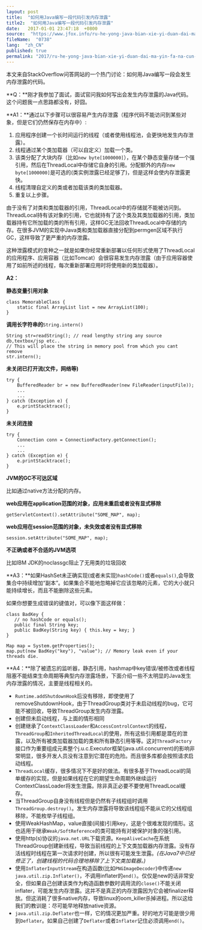 ```yaml
---
layout: post
title:  "如何用Java编写一段代码引发内存泄露"
title2:  "如何用Java编写一段代码引发内存泄露"
date:   2017-01-01 23:47:18  +0800
source:  "https://www.jfox.info/ru-he-yong-java-bian-xie-yi-duan-dai-ma-yin-fa-na-cun-xie-lu.html"
fileName:  "0738"
lang:  "zh_CN"
published: true
permalink: "2017/ru-he-yong-java-bian-xie-yi-duan-dai-ma-yin-fa-na-cun-xie-lu.html"
---
```


本文来自StackOverflow问答网站的一个热门讨论：如何用Java编写一段会发生内存泄露的代码。

**Q：**刚才我参加了面试，面试官问我如何写出会发生内存泄露的Java代码。这个问题我一点思路都没有，好囧。

**A1：**通过以下步骤可以很容易产生内存泄露（程序代码不能访问到某些对象，但是它们仍然保存在内存中）:

1. 应用程序创建一个长时间运行的线程（或者使用线程池，会更快地发生内存泄露）。
2. 线程通过某个类加载器（可以自定义）加载一个类。
3. 该类分配了大块内存（比如`new byte[1000000]`），在某个静态变量存储一个强引用，然后在ThreadLocal中存储它自身的引用。分配额外的内存`new byte[1000000]`是可选的(类实例泄露已经足够了)，但是这样会使内存泄露更快。
4. 线程清理自定义的类或者加载该类的类加载器。
5. 重复以上步骤。

由于没有了对类和类加载器的引用，ThreadLocal中的存储就不能被访问到。ThreadLocal持有该对象的引用，它也就持有了这个类及其类加载器的引用，类加载器持有它所加载的类的所有引用，这样GC无法回收ThreadLocal中存储的内存。在很多JVM的实现中Java类和类加载器直接分配到permgen区域不执行GC，这样导致了更严重的内存泄露。

这种泄露模式的变种之一就是如果你经常重新部署以任何形式使用了ThreadLocal的应用程序、应用容器（比如Tomcat）会很容易发生内存泄露（由于应用容器使用了如前所述的线程，每次重新部署应用时将使用新的类加载器）。

**A2：**

**静态变量引用对象**

    class MemorableClass {
        static final ArrayList list = new ArrayList(100);
    }

**调用长字符串的**`String.intern()`

    String str=readString(); // read lengthy string any source db,textbox/jsp etc..
    // This will place the string in memory pool from which you cant remove
    str.intern();

**未关闭已打开流(文件，网络等)**

    try {
        BufferedReader br = new BufferedReader(new FileReader(inputFile));
        ...
        ...
    } catch (Exception e) {
        e.printStacktrace();
    }

**未关闭连接**

    try {
        Connection conn = ConnectionFactory.getConnection();
        ...
        ...
    } catch (Exception e) {
        e.printStacktrace();
    }

**JVM的GC不可达区域**

比如通过native方法分配的内存。

**web应用在application范围的对象，应用未重启或者没有显式移除**

`getServletContext().setAttribute("SOME_MAP", map);`

**web应用在session范围的对象，未失效或者没有显式移除**

`session.setAttribute("SOME_MAP", map);`

**不正确或者不合适的JVM选项**

比如IBM JDK的noclassgc阻止了无用类的垃圾回收

**A3：**如果HashSet未正确实现(或者未实现)`hashCode()`或者`equals()`,会导致集合中持续增加“副本”。如果集合不能地忽略掉它应该忽略的元素，它的大小就只能持续增长，而且不能删除这些元素。

如果你想要生成错误的键值对，可以像下面这样做：

    class BadKey {
       // no hashCode or equals();
       public final String key;
       public BadKey(String key) { this.key = key; }
    }
    
    Map map = System.getProperties();
    map.put(new BadKey("key"), "value"); // Memory leak even if your threads die.

**A4：**除了被遗忘的监听器，静态引用，hashmap中key错误/被修改或者线程阻塞不能结束生命周期等典型内存泄露场景，下面介绍一些不太明显的Java发生内存泄露的情况，主要是线程相关的。

- `Runtime.addShutdownHook`后没有移除，即使使用了removeShutdownHook，由于ThreadGroup类对于未启动线程的bug，它可能不被回收，导致ThreadGroup发生内存泄露。
- 创建但未启动线程，与上面的情形相同
- 创建继承了`ContextClassLoader`和`AccessControlContext`的线程，`ThreadGroup`和`InheritedThreadLocal`的使用，所有这些引用都是潜在的泄露，以及所有被类加载器加载的类和所有静态引用等等。这对`ThreadFactory`接口作为重要组成元素整个j.u.c.Executor框架(java.util.concurrent)的影响非常明显，很多开发人员没有注意到它潜在的危险。而且很多库都会按照请求启动线程。
- `ThreadLocal`缓存，很多情况下不是好的做法。有很多基于ThreadLocal的简单缓存的实现，但是如果线程在它的期望生命周期外继续运行ContextClassLoader将发生泄露。除非真正必要不要使用ThreadLocal缓存。
- 当ThreadGroup自身没有线程但是仍然有子线程组时调用`ThreadGroup.destroy()`。发生内存泄露将导致该线程组不能从它的父线程组移除，不能枚举子线程组。
- 使用WeakHashMap，value直接(间接)引用key，这是个很难发现的情形。这也适用于继承`Weak/SoftReference`的类可能持有对被保护对象的强引用。
- 使用http(s)协议的`java.net.URL`下载资源。`KeepAliveCache`在系统ThreadGroup创建新线程，导致当前线程的上下文类加载器内存泄露。没有存活线程时线程在第一次请求时创建，所以很有可能发生泄露。*(在Java7中已经修正了，创建线程的代码合理地移除了上下文类加载器。)*
- 使用`InflaterInputStream`在构造函数(比如`PNGImageDecoder`)中传递`new java.util.zip.Inflater()`，不调用inflater的`end()`。仅仅是new的话非常安全，但如果自己创建该类作为构造函数参数时调用流的`close()`不能关闭inflater，可能发生内存泄露。这并不是真正的内存泄露因为它会被finalizer释放。但这消耗了很多native内存，导致linux的oom_killer杀掉进程。所以这给我们的教训是：尽可能早地释放native资源。
- `java.util.zip.Deflater`也一样，它的情况更加严重。好的地方可能是很少用到`Deflater`。如果自己创建了`Deflater`或者`Inflater`记住必须调用`end()`。
